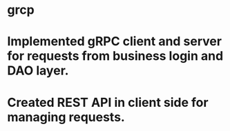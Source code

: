 # grcp



# Implemented gRPC client and server for requests from business login and DAO layer.

# Created REST API in client side for managing requests. 